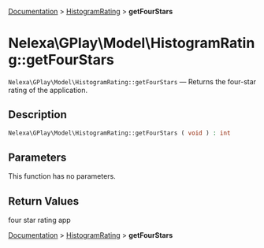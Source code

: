 [Documentation](../../README.md) > [HistogramRating](README.md) > **getFourStars**

# Nelexa\GPlay\Model\HistogramRating::getFourStars
`Nelexa\GPlay\Model\HistogramRating::getFourStars` — Returns the four-star rating of the application.

## Description
```php
Nelexa\GPlay\Model\HistogramRating::getFourStars ( void ) : int
```

## Parameters
This function has no parameters.

## Return Values
four star rating app

[Documentation](../../README.md) > [HistogramRating](README.md) > **getFourStars**
